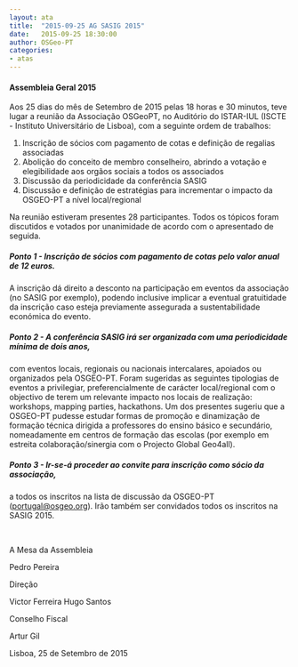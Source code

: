 ```yaml
---
layout: ata
title:  "2015-09-25 AG SASIG 2015"
date:   2015-09-25 18:30:00
author: OSGeo-PT
categories:
- atas
---
```

#### Assembleia Geral 2015
Aos 25 dias do mês de Setembro de 2015 pelas 18 horas e 30 minutos, teve lugar a reunião da Associação OSGeoPT, no Auditório do ISTAR-IUL (ISCTE - Instituto Universitário de Lisboa), com a seguinte ordem de trabalhos:

1. Inscrição de sócios com pagamento de cotas e definição de regalias associadas
2. Abolição do conceito de membro conselheiro, abrindo a votação e elegibilidade aos orgãos sociais a todos os associados
3. Discussão da periodicidade da conferência SASIG
4. Discussão e definição de estratégias para incrementar o impacto da OSGEO-PT a nível local/regional

Na reunião estiveram presentes 28 participantes. Todos os tópicos foram discutidos e votados por unanimidade de acordo com o apresentado de seguida.
<!--more-->

##### Ponto 1 - Inscrição de sócios com pagamento de cotas pelo valor anual de 12 euros. 
A inscrição dá direito a desconto na participação em eventos da associação (no SASIG por exemplo), podendo inclusive implicar a eventual gratuitidade da inscrição caso esteja previamente assegurada a sustentabilidade económica do evento.

##### Ponto 2 - A conferência SASIG irá ser organizada com uma periodicidade mínima de dois anos,
com eventos locais, regionais ou nacionais intercalares, apoiados ou organizados pela OSGEO-PT. Foram sugeridas as seguintes tipologias de eventos a privilegiar, preferencialmente de carácter local/regional com o objectivo de terem um relevante impacto nos locais de realização: workshops, mapping parties, hackathons. 
Um dos presentes sugeriu que a OSGEO-PT pudesse estudar formas de promoção e dinamização de formação técnica dirigida a professores do ensino básico e secundário, nomeadamente em centros de formação das escolas (por exemplo em estreita colaboração/sinergia com o Projecto Global Geo4all).

##### Ponto 3 - Ir-se-á proceder ao convite para inscrição como sócio da associação,
a todos os inscritos na lista de discussão da OSGEO-PT (portugal@osgeo.org). Irão também ser convidados todos os inscritos na SASIG 2015.


&nbsp;
&nbsp;

A Mesa da Assembleia

Pedro Pereira

Direção

Victor Ferreira
Hugo Santos

Conselho Fiscal

Artur Gil

Lisboa, 25 de Setembro de 2015
